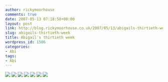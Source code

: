 ```yaml
---
author: rickymoorhouse
comments: true
date: 2007-05-13 07:18:58+00:00
layout: post
link: http://blog.rickymoorhouse.co.uk/2007/05/13/abigails-thirtieth-week/
slug: abigails-thirtieth-week
title: Abigail's thirtieth week
wordpress_id: 1506
categories:
- Abi
tags:
- Abi
---
```



[![
](http://samespirit.net/ricky/images/365/2007-04-29a.png)](http://samespirit.net/ricky/images/365/big/2007-04-29a.jpg)
[![
](http://samespirit.net/ricky/images/365/2007-04-29b.png)](http://samespirit.net/ricky/images/365/big/2007-04-29b.jpg)
[![
](http://samespirit.net/ricky/images/365/2007-04-29c.png)](http://samespirit.net/ricky/images/365/big/2007-04-29c.jpg)
[![
](http://samespirit.net/ricky/images/365/2007-04-29d.png)](http://samespirit.net/ricky/images/365/big/2007-04-29d.jpg)
[![
](http://samespirit.net/ricky/images/365/2007-04-29e.png)](http://samespirit.net/ricky/images/365/big/2007-04-29e.jpg)
[![
](http://samespirit.net/ricky/images/365/2007-04-29f.png)](http://samespirit.net/ricky/images/365/big/2007-04-29f.jpg)
[![
](http://samespirit.net/ricky/images/365/2007-04-29g.png)](http://samespirit.net/ricky/images/365/big/2007-04-29g.jpg)
[](http://samespirit.net/ricky/images/365/big/2007-04-29h.jpg)
[](http://samespirit.net/ricky/images/365/big/2007-04-29i.jpg)

